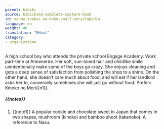 ```yaml
---
parent: hibiki
source: hibichika-complete-capture-book
id: mahou-tsukai-no-hako-small-encyclopedia
language: en
weight: 40
translation: "RHuot"
category:
- organization
---
```


A high school boy who attends the private school Engage Academy. Work part-time at Ahnenerbe. Her soft, sun-toned hair and childlike smile unintentionally make some of the boys go crazy. She enjoys cleaning and gets a deep sense of satisfaction from polishing the shop to a shine. On the other hand, she doesn’t care much about food, and will eat if her landlord asks her to, conversely sometimes she will just go without food. Prefers Kinoko no Mori{{n1}}.

##### {{notes}}

1. {{note1}} A popular cookie and chocolate sweet in Japan that comes in two shapes, mushroom (kinoko) and bamboo shoot (takenoko). A reference to Nasu.
